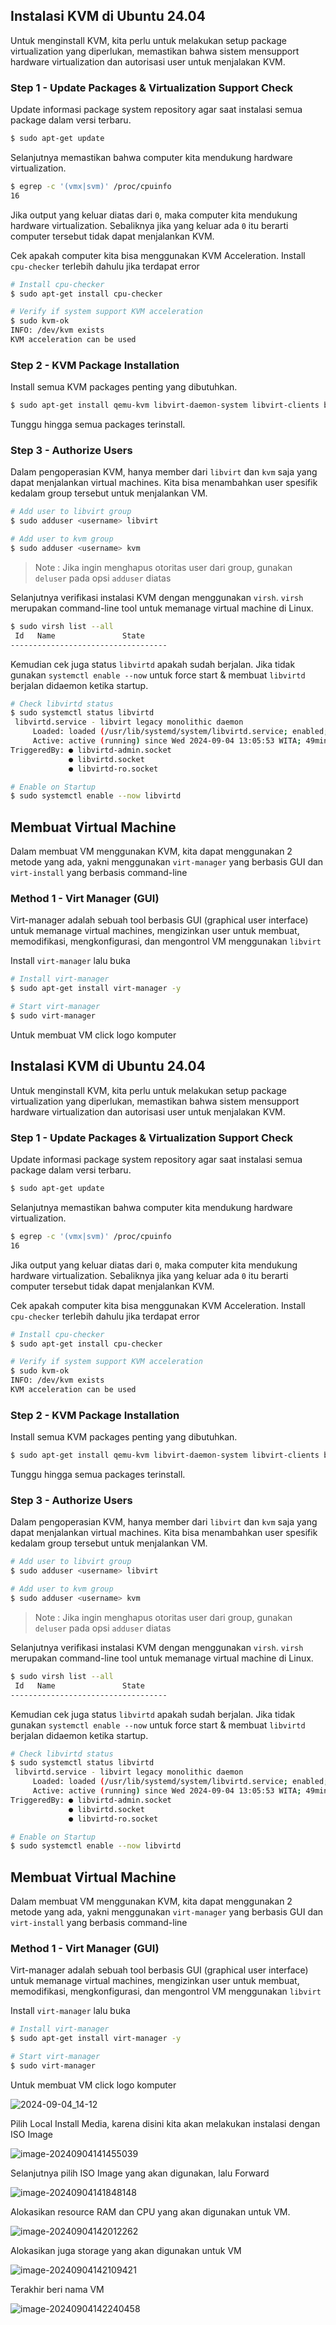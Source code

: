## Instalasi KVM di Ubuntu 24.04

Untuk menginstall KVM, kita perlu untuk melakukan setup package virtualization yang diperlukan, memastikan bahwa sistem mensupport hardware virtualization dan autorisasi user untuk menjalakan KVM.

### Step 1 - Update Packages & Virtualization Support Check

Update informasi package system repository agar saat instalasi semua package dalam versi terbaru.

```bash
$ sudo apt-get update
```

Selanjutnya memastikan bahwa computer kita mendukung hardware virtualization.

```bash
$ egrep -c '(vmx|svm)' /proc/cpuinfo
16
```

Jika output yang keluar diatas dari `0`, maka computer kita mendukung hardware virtualization. Sebaliknya jika yang keluar ada `0` itu berarti computer tersebut tidak dapat menjalankan KVM.

Cek apakah computer kita bisa menggunakan KVM Acceleration. Install `cpu-checker` terlebih dahulu jika terdapat error

```bash
# Install cpu-checker
$ sudo apt-get install cpu-checker

# Verify if system support KVM acceleration
$ sudo kvm-ok
INFO: /dev/kvm exists
KVM acceleration can be used
```

### Step 2 - KVM Package Installation

Install semua KVM packages penting yang dibutuhkan.

```bash
$ sudo apt-get install qemu-kvm libvirt-daemon-system libvirt-clients bridge-utils -y
```

Tunggu hingga semua packages terinstall.

### Step 3 - Authorize Users

Dalam pengoperasian KVM, hanya member dari `libvirt` dan `kvm` saja yang dapat menjalankan virtual machines. Kita bisa menambahkan user spesifik kedalam group tersebut untuk menjalankan VM.

```bash
# Add user to libvirt group
$ sudo adduser <username> libvirt

# Add user to kvm group
$ sudo adduser <username> kvm
```

> Note : Jika ingin menghapus otoritas user dari group, gunakan `deluser` pada opsi `adduser` diatas

Selanjutnya verifikasi instalasi KVM dengan menggunakan `virsh`. `virsh` merupakan command-line tool untuk memanage virtual machine di Linux.

```bash
$ sudo virsh list --all
 Id   Name               State
-----------------------------------
```

Kemudian cek juga status `libvirtd` apakah sudah berjalan. Jika tidak gunakan `systemctl enable --now` untuk force start & membuat `libvirtd` berjalan didaemon ketika startup.

```bash
# Check libvirtd status
$ sudo systemctl status libvirtd
 libvirtd.service - libvirt legacy monolithic daemon
     Loaded: loaded (/usr/lib/systemd/system/libvirtd.service; enabled; preset:>
     Active: active (running) since Wed 2024-09-04 13:05:53 WITA; 49min ago
TriggeredBy: ● libvirtd-admin.socket
             ● libvirtd.socket
             ● libvirtd-ro.socket

# Enable on Startup
$ sudo systemctl enable --now libvirtd
```

## Membuat Virtual Machine

Dalam membuat VM menggunakan KVM, kita dapat menggunakan 2 metode yang ada, yakni menggunakan `virt-manager` yang berbasis GUI dan `virt-install` yang berbasis command-line

### Method 1 - Virt Manager (GUI)

Virt-manager adalah sebuah tool berbasis GUI (graphical user interface) untuk memanage virtual machines, mengizinkan user untuk membuat, memodifikasi, mengkonfigurasi, dan mengontrol VM menggunakan `libvirt`

Install `virt-manager` lalu buka

```bash
# Install virt-manager
$ sudo apt-get install virt-manager -y

# Start virt-manager
$ sudo virt-manager
```

Untuk membuat VM click logo komputer

## Instalasi KVM di Ubuntu 24.04

Untuk menginstall KVM, kita perlu untuk melakukan setup package virtualization yang diperlukan, memastikan bahwa sistem mensupport hardware virtualization dan autorisasi user untuk menjalakan KVM.

### Step 1 - Update Packages & Virtualization Support Check

Update informasi package system repository agar saat instalasi semua package dalam versi terbaru.

```bash
$ sudo apt-get update
```

Selanjutnya memastikan bahwa computer kita mendukung hardware virtualization.

```bash
$ egrep -c '(vmx|svm)' /proc/cpuinfo
16
```

Jika output yang keluar diatas dari `0`, maka computer kita mendukung hardware virtualization. Sebaliknya jika yang keluar ada `0` itu berarti computer tersebut tidak dapat menjalankan KVM.

Cek apakah computer kita bisa menggunakan KVM Acceleration. Install `cpu-checker` terlebih dahulu jika terdapat error

```bash
# Install cpu-checker
$ sudo apt-get install cpu-checker

# Verify if system support KVM acceleration
$ sudo kvm-ok
INFO: /dev/kvm exists
KVM acceleration can be used
```

### Step 2 - KVM Package Installation

Install semua KVM packages penting yang dibutuhkan.

```bash
$ sudo apt-get install qemu-kvm libvirt-daemon-system libvirt-clients bridge-utils -y
```

Tunggu hingga semua packages terinstall.

### Step 3 - Authorize Users

Dalam pengoperasian KVM, hanya member dari `libvirt` dan `kvm` saja yang dapat menjalankan virtual machines. Kita bisa menambahkan user spesifik kedalam group tersebut untuk menjalankan VM.

```bash
# Add user to libvirt group
$ sudo adduser <username> libvirt

# Add user to kvm group
$ sudo adduser <username> kvm
```

> Note : Jika ingin menghapus otoritas user dari group, gunakan `deluser` pada opsi `adduser` diatas

Selanjutnya verifikasi instalasi KVM dengan menggunakan `virsh`. `virsh` merupakan command-line tool untuk memanage virtual machine di Linux.

```bash
$ sudo virsh list --all
 Id   Name               State
-----------------------------------
```

Kemudian cek juga status `libvirtd` apakah sudah berjalan. Jika tidak gunakan `systemctl enable --now` untuk force start & membuat `libvirtd` berjalan didaemon ketika startup.

```bash
# Check libvirtd status
$ sudo systemctl status libvirtd
 libvirtd.service - libvirt legacy monolithic daemon
     Loaded: loaded (/usr/lib/systemd/system/libvirtd.service; enabled; preset:>
     Active: active (running) since Wed 2024-09-04 13:05:53 WITA; 49min ago
TriggeredBy: ● libvirtd-admin.socket
             ● libvirtd.socket
             ● libvirtd-ro.socket

# Enable on Startup
$ sudo systemctl enable --now libvirtd
```

## Membuat Virtual Machine

Dalam membuat VM menggunakan KVM, kita dapat menggunakan 2 metode yang ada, yakni menggunakan `virt-manager` yang berbasis GUI dan `virt-install` yang berbasis command-line

### Method 1 - Virt Manager (GUI)

Virt-manager adalah sebuah tool berbasis GUI (graphical user interface) untuk memanage virtual machines, mengizinkan user untuk membuat, memodifikasi, mengkonfigurasi, dan mengontrol VM menggunakan `libvirt`

Install `virt-manager` lalu buka

```bash
# Install virt-manager
$ sudo apt-get install virt-manager -y

# Start virt-manager
$ sudo virt-manager
```

Untuk membuat VM click logo komputer

![2024-09-04_14-12](https://github.com/user-attachments/assets/26095eba-83fa-4826-b72f-d86380a2990b)


Pilih Local Install Media, karena disini kita akan melakukan instalasi dengan ISO Image

![image-20240904141455039](https://github.com/user-attachments/assets/5acea83c-8b1e-4c16-8914-97b9a55d9eaf)


Selanjutnya pilih ISO Image yang akan digunakan, lalu Forward

![image-20240904141848148](https://github.com/user-attachments/assets/c0ccfe76-2961-4735-9bbf-dc62d5a14f8b)


Alokasikan resource RAM dan CPU yang akan digunakan untuk VM.

![image-20240904142012262](https://github.com/user-attachments/assets/8944f0cb-edc0-42fa-af76-2d5c6b874f3f)


Alokasikan juga storage yang akan digunakan untuk VM

![image-20240904142109421](https://github.com/user-attachments/assets/4f4b866e-d207-4c33-a410-9a69a89fcfc2)


Terakhir beri nama VM

![image-20240904142240458](https://github.com/user-attachments/assets/de050be5-59be-4ebf-b953-90de5ac0ad87)


